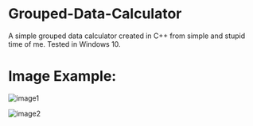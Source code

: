 # Grouped-Data-Calculator
A simple grouped data calculator created in C++ from simple and stupid time of me. Tested in Windows 10.

# Image Example:
![image1](https://user-images.githubusercontent.com/64056626/168982620-7c4f299c-f16e-49f6-a3f7-c08ccd5064db.png)

![image2](https://user-images.githubusercontent.com/64056626/168982084-cca39ead-7643-433a-ad44-47f9d278896b.png)
